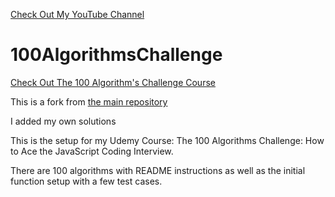 <a href='https://www.YouTube.com/CodingTutorials360'>Check Out My YouTube Channel </a>

# 100AlgorithmsChallenge

<a href='https://www.udemy.com/course/100-algorithms-challenge'>Check Out The 100 Algorithm's Challenge Course</a>

<p>This is a fork from <a href='https://github.com/Dylan-Israel/100AlgorithmsChallenge'>the main repository</a></p>
<p>I added my own solutions</p>
<p>This is the setup for my Udemy Course: The 100 Algorithms Challenge: How to Ace the JavaScript Coding Interview.</p>
<p>There are 100 algorithms with README instructions as well as the initial function setup with a few test cases.</p>
